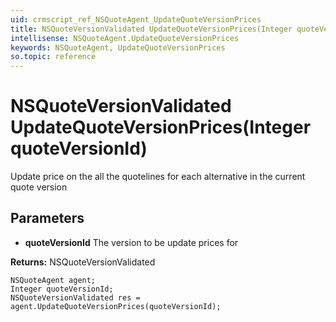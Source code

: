 ```yaml
---
uid: crmscript_ref_NSQuoteAgent_UpdateQuoteVersionPrices
title: NSQuoteVersionValidated UpdateQuoteVersionPrices(Integer quoteVersionId)
intellisense: NSQuoteAgent.UpdateQuoteVersionPrices
keywords: NSQuoteAgent, UpdateQuoteVersionPrices
so.topic: reference
---
```


# NSQuoteVersionValidated UpdateQuoteVersionPrices(Integer quoteVersionId)

Update price on the all the quotelines for each alternative in the current quote version

## Parameters

* **quoteVersionId** The version to be update prices for

**Returns:** NSQuoteVersionValidated

```crmscript
NSQuoteAgent agent;
Integer quoteVersionId;
NSQuoteVersionValidated res = agent.UpdateQuoteVersionPrices(quoteVersionId);
```

